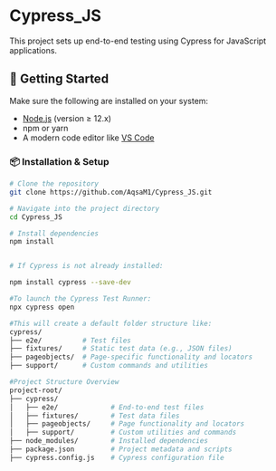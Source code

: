 # Cypress_JS

This project sets up end-to-end testing using Cypress for JavaScript applications.

## 🚀 Getting Started

Make sure the following are installed on your system:

- [Node.js](https://nodejs.org/) (version ≥ 12.x)
- npm or yarn
- A modern code editor like [VS Code](https://code.visualstudio.com/)

### 📦 Installation & Setup

```bash
# Clone the repository
git clone https://github.com/AqsaM1/Cypress_JS.git

# Navigate into the project directory
cd Cypress_JS

# Install dependencies
npm install


# If Cypress is not already installed:

npm install cypress --save-dev

#To launch the Cypress Test Runner:
npx cypress open

#This will create a default folder structure like:
cypress/
├── e2e/          # Test files
├── fixtures/     # Static test data (e.g., JSON files)
├── pageobjects/  # Page-specific functionality and locators
├── support/      # Custom commands and utilities

#Project Structure Overview
project-root/
├── cypress/
│   ├── e2e/             # End-to-end test files
│   ├── fixtures/        # Test data files
│   ├── pageobjects/     # Page functionality and locators
│   ├── support/         # Custom utilities and commands
├── node_modules/        # Installed dependencies
├── package.json         # Project metadata and scripts
├── cypress.config.js    # Cypress configuration file

